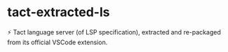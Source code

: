 # tact-extracted-ls

⚡ Tact language server (of LSP specification), extracted and re-packaged from its official VSCode extension.
